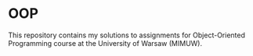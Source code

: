 # OOP

This repository contains my solutions to assignments for Object-Oriented Programming course at the University of Warsaw (MIMUW).

